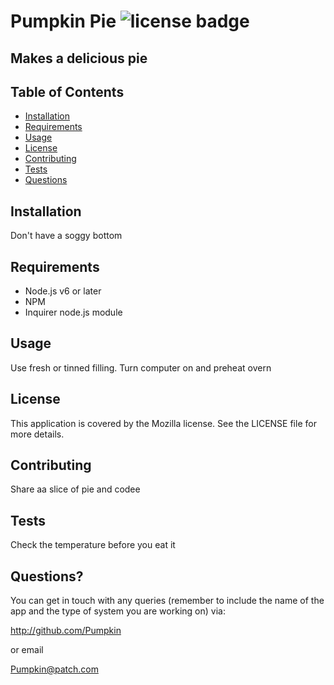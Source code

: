 
# Pumpkin Pie        ![license badge](https://img.shields.io/badge/License-Mozilla-blue.svg)

## Makes a delicious pie
    
## Table of Contents

* [Installation](#installation)
* [Requirements](#requirements)
* [Usage](#usage)
* [License](#license)
* [Contributing](#contributing)
* [Tests](#tests)
* [Questions](#questions)
      
## Installation
    
Don't have a soggy bottom
    
## Requirements

* Node.js v6 or later
* NPM 
* Inquirer node.js module
    
## Usage 
    
Use fresh or tinned filling. Turn computer on and preheat overn

## License

This application is covered by the Mozilla license. See the LICENSE file for more details.
    
## Contributing

Share aa slice of pie and codee

## Tests

Check the temperature before you eat it
    
## Questions?

You can get in touch with any queries (remember to include the name of the app and the type of system you are working on) via: 

http://github.com/Pumpkin

or email

Pumpkin@patch.com
    